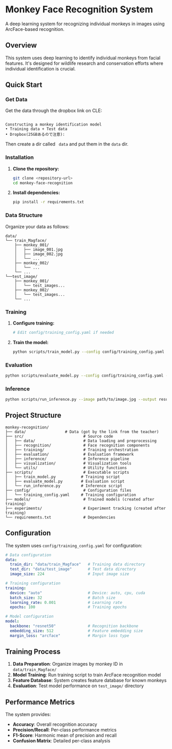# Monkey Face Recognition System

A deep learning system for recognizing individual monkeys in images using ArcFace-based recognition.

## Overview

This system uses deep learning to identify individual monkeys from facial features. It's designed for wildlife research and conservation efforts where individual identification is crucial.

## Quick Start

### Get Data

Get the data through the dropbox link on CLE:

```

Constructing a monkey identification model
• Training data + Test data
• Dropbox(25GBあるので注意):
```

Then create a dir called ` data` and put them in the  `data` dir.

### Installation

1. **Clone the repository:**

   ```bash
   git clone <repository-url>
   cd monkey-face-recognition
   ```
2. **Install dependencies:**

   ```bash
   pip install -r requirements.txt
   ```

### Data Structure

Organize your data as follows:

```
data/
└── train_Magface/
    ├── monkey_001/
    │   ├── image_001.jpg
    │   ├── image_002.jpg
    │   └── ...
    ├── monkey_002/
    │   └── ...
    └── ...
└──test_image/
    ├── monkey_001/
    │   └── test_images...
    ├── monkey_002/
    │   └── test_images...
    └── ...

```

### Training

1. **Configure training:**

   ```bash
   # Edit config/training_config.yaml if needed
   ```
2. **Train the model:**

   ```bash
   python scripts/train_model.py --config config/training_config.yaml --experiment "my_experiment"
   ```

### Evaluation

```bash
python scripts/evaluate_model.py --config config/training_config.yaml --output evaluation_results.json
```

### Inference

```bash
python scripts/run_inference.py --image path/to/image.jpg --output results/
```

## Project Structure

```
monkey-recognition/
├── data/  		          # Data (got by the link from the teacher)
├── src/                          # Source code
│   ├── data/                     # Data loading and preprocessing
│   ├── recognition/              # Face recognition components
│   ├── training/                 # Training orchestration
│   ├── evaluation/               # Evaluation framework
│   ├── inference/                # Inference pipeline
│   ├── visualization/            # Visualization tools
│   └── utils/                    # Utility functions
├── scripts/                      # Executable scripts
│   ├── train_model.py           # Training script
│   ├── evaluate_model.py        # Evaluation script
│   └── run_inference.py         # Inference script
├── config/                       # Configuration files
│   └── training_config.yaml     # Training configuration
├── models/                       # Trained models (created after training)
├── experiments/                  # Experiment tracking (created after training)
└── requirements.txt              # Dependencies
```

## Configuration

The system uses `config/training_config.yaml` for configuration:

```yaml
# Data configuration
data:
  train_dir: "data/train_Magface"   # Training data directory
  test_dir: "data/test_image"       # Test data directory
  image_size: 224                   # Input image size

# Training configuration
training:
  device: "auto"                    # Device: auto, cpu, cuda
  batch_size: 32                    # Batch size
  learning_rate: 0.001              # Learning rate
  epochs: 100                       # Training epochs

# Model configuration
model:
  backbone: "resnet50"              # Recognition backbone
  embedding_size: 512               # Feature embedding size
  margin_loss: "arcface"            # Margin loss type
```

## Training Process

1. **Data Preparation**: Organize images by monkey ID in `data/train_Magface/`
2. **Model Training**: Run training script to train ArcFace recognition model
3. **Feature Database**: System creates feature database for known monkeys
4. **Evaluation**: Test model performance on `test_image/` directory

## Performance Metrics

The system provides:

- **Accuracy**: Overall recognition accuracy
- **Precision/Recall**: Per-class performance metrics
- **F1-Score**: Harmonic mean of precision and recall
- **Confusion Matrix**: Detailed per-class analysis
